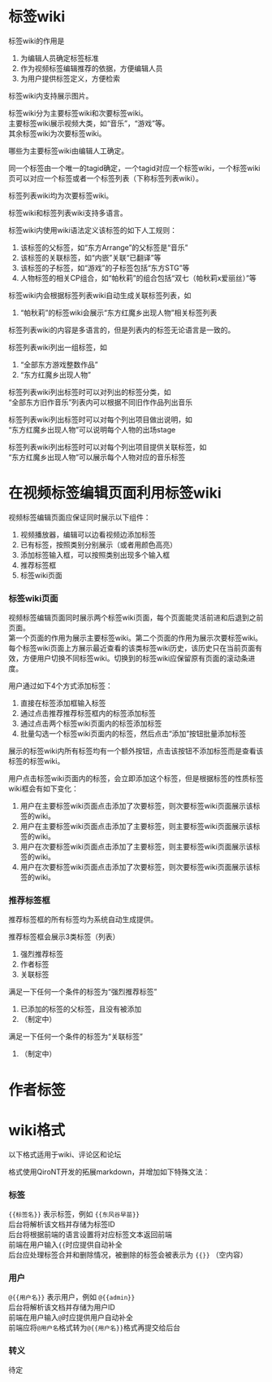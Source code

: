 # 标签wiki
标签wiki的作用是
1. 为编辑人员确定标签标准
2. 作为视频标签编辑推荐的依据，方便编辑人员
3. 为用户提供标签定义，方便检索

标签wiki内支持展示图片。

标签wiki分为主要标签wiki和次要标签wiki。 \
主要标签wiki展示视频大类，如“音乐”，“游戏”等。 \
其余标签wiki为次要标签wiki。

哪些为主要标签wiki由编辑人工确定。

同一个标签由一个唯一的tagid确定，一个tagid对应一个标签wiki，一个标签wiki页可以对应一个标签或者一个标签列表（下称标签列表wiki）。

标签列表wiki均为次要标签wiki。

标签wiki和标签列表wiki支持多语言。

标签wiki内使用wiki语法定义该标签的如下人工规则：
1. 该标签的父标签，如“东方Arrange”的父标签是“音乐”
2. 该标签的关联标签，如“内嵌”关联“已翻译”等
3. 该标签的子标签，如“游戏”的子标签包括“东方STG”等
4. 人物标签的相关CP组合，如“帕秋莉”的组合包括“双七（帕秋莉x爱丽丝）”等

标签wiki内会根据标签列表wiki自动生成关联标签列表，如
1. “帕秋莉”的标签wiki会展示“东方红魔乡出现人物”相关标签列表

标签列表wiki的内容是多语言的，但是列表内的标签无论语言是一致的。

标签列表wiki列出一组标签，如
1. “全部东方游戏整数作品”
2. “东方红魔乡出现人物”

标签列表wiki列出标签时可以对列出的标签分类，如 \
“全部东方旧作音乐”列表内可以根据不同旧作作品列出音乐

标签列表wiki列出标签时可以对每个列出项目做出说明，如 \
“东方红魔乡出现人物”可以说明每个人物的出场stage

标签列表wiki列出标签时可以对每个列出项目提供关联标签，如 \
“东方红魔乡出现人物”可以展示每个人物对应的音乐标签

# 在视频标签编辑页面利用标签wiki
视频标签编辑页面应保证同时展示以下组件：
1. 视频播放器，编辑可以边看视频边添加标签
2. 已有标签，按照类别分别展示（或者用颜色高亮）
3. 添加标签输入框，可以按照类别出现多个输入框
4. 推荐标签框
5. 标签wiki页面

### 标签wiki页面
视频标签编辑页面同时展示两个标签wiki页面，每个页面能灵活前进和后退到之前页面。 \
第一个页面的作用为展示主要标签wiki。第二个页面的作用为展示次要标签wiki。 \
每个标签wiki页面上方展示最近查看的该类标签wiki历史，该历史只在当前页面有效，方便用户切换不同标签wiki。切换到的标签wiki应保留原有页面的滚动条进度。 

用户通过如下4个方式添加标签：
1. 直接在标签添加框输入标签
2. 通过点击推荐推荐标签框内的标签添加标签
3. 通过点击两个标签wiki页面内的标签添加标签
4. 批量勾选一个标签wiki页面内的标签，然后点击“添加”按钮批量添加标签

展示的标签wiki内所有标签均有一个额外按钮，点击该按钮不添加标签而是查看该标签的标签wiki。

用户点击标签wiki页面内的标签，会立即添加这个标签，但是根据标签的性质标签wiki框会有如下变化：
1. 用户在主要标签wiki页面点击添加了次要标签，则次要标签wiki页面展示该标签的wiki。
2. 用户在主要标签wiki页面点击添加了主要标签，则主要标签wiki页面展示该标签的wiki。
3. 用户在次要标签wiki页面点击添加了主要标签，则主要标签wiki页面展示该标签的wiki。
4. 用户在次要标签wiki页面点击添加了次要标签，则次要标签wiki页面展示该标签的wiki。

### 推荐标签框
推荐标签框的所有标签均为系统自动生成提供。

推荐标签框会展示3类标签（列表）
1. 强烈推荐标签
2. 作者标签
3. 关联标签

满足一下任何一个条件的标签为“强烈推荐标签”
1. 已添加的标签的父标签，且没有被添加
2. （制定中）

满足一下任何一个条件的标签为“关联标签”
1. （制定中）


# 作者标签

# wiki格式
以下格式适用于wiki、评论区和论坛


格式使用QiroNT开发的拓展markdown，并增加如下特殊文法： 

### 标签
`{{标签名}}` 表示标签，例如 `{{东风谷早苗}}` \
后台将解析该文档并存储为标签ID \
后台将根据前端的语言设置将对应标签文本返回前端 \
前端在用户输入`{{`时应提供自动补全 \
后台应处理标签合并和删除情况，被删除的标签会被表示为 `{{}}` （空内容）

### 用户
`@{{用户名}}` 表示用户，例如 `@{{admin}}` \
后台将解析该文档并存储为用户ID \
前端在用户输入`@`时应提供用户自动补全 \
前端应将`@用户名`格式转为`@{{用户名}}`格式再提交给后台

### 转义
待定
